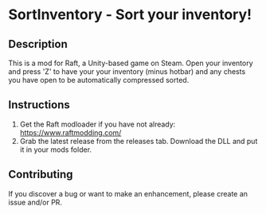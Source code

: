 # SortInventory - Sort your inventory!

## Description
This is a mod for Raft, a Unity-based game on Steam.  Open your inventory and press 'Z' to have your your inventory (minus hotbar) and any chests you have open to be automatically compressed sorted.

## Instructions
1. Get the Raft modloader if you have not already: https://www.raftmodding.com/
2. Grab the latest release from the releases tab.  Download the DLL and put it in your mods folder.

## Contributing
If you discover a bug or want to make an enhancement, please create an issue and/or PR.
